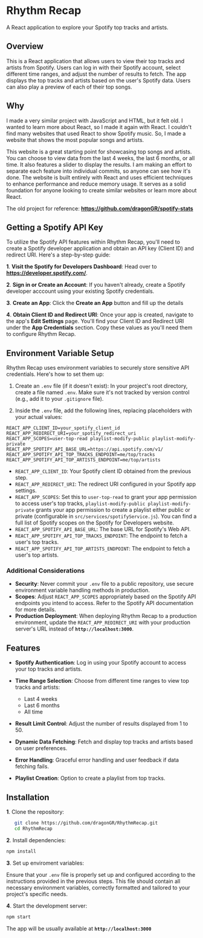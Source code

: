 # Rhythm Recap

A React application to explore your Spotify top tracks and artists.

## Overview
This is a React application that allows users to view their top tracks and artists from Spotify. Users can log in with their Spotify account, select different time ranges, and adjust the number of results to fetch. The app displays the top tracks and artists based on the user's Spotify data. Users can also play a preview of each of their top songs.

## Why
I made a very similar project with JavaScript and HTML, but it felt old. I wanted to learn more about React, so I made it again with React. I couldn't find many websites that used React to show Spotify music. So, I made a website that shows the most popular songs and artists.

This website is a great starting point for showcasing top songs and artists. You can choose to view data from the last 4 weeks, the last 6 months, or all time. It also features a slider to display the results. I am making an effort to separate each feature into individual commits, so anyone can see how it's done. The website is built entirely with React and uses efficient techniques to enhance performance and reduce memory usage. It serves as a solid foundation for anyone looking to create similar websites or learn more about React.

The old project for reference: **https://github.com/dragonGR/spotify-stats**

## Getting a Spotify API Key
To utilize the Spotify API features within Rhythm Recap, you'll need to create a Spotify developer application and obtain an API key (Client ID) and redirect URI. Here's a step-by-step guide:

**1**. **Visit the Spotify for Developers Dashboard**: Head over to **https://developer.spotify.com/**.

**2**. **Sign in or Create an Account**: If you haven't already, create a Spotify developer acccount using your existing Spotify credentials.

**3**. **Create an App**: Click the **Create an App** button and fill up the details

**4**. **Obtain Client ID and Redirect URI**: Once your app is created, navigate to the app's **Edit Settings** page. You'll find your Client ID and Redirect URI under the **App Credentials** section. Copy these values as you'll need them to configure Rhythm Recap.

## Environment Variable Setup
Rhythm Recap uses environment variables to securely store sensitive API credentials. Here's how to set them up:

1. Create an ``.env`` file (if it doesn't exist): In your project's root directory, create a file named ``.env``. Make sure it's not tracked by version control (e.g., add it to your ``.gitignore`` file).

2. Inside the ``.env`` file, add the following lines, replacing placeholders with your actual values:

```env
REACT_APP_CLIENT_ID=your_spotify_client_id
REACT_APP_REDIRECT_URI=your_spotify_redirect_uri
REACT_APP_SCOPES=user-top-read playlist-modify-public playlist-modify-private
REACT_APP_SPOTIFY_API_BASE_URL=https://api.spotify.com/v1/
REACT_APP_SPOTIFY_API_TOP_TRACKS_ENDPOINT=me/top/tracks
REACT_APP_SPOTIFY_API_TOP_ARTISTS_ENDPOINT=me/top/artists
```

- ``REACT_APP_CLIENT_ID``: Your Spotify client ID obtained from the previous step.
- ``REACT_APP_REDIRECT_URI``: The redirect URI configured in your Spotify app settings.
- ``REACT_APP_SCOPES``: Set this to ``user-top-read`` to grant your app permission to access user's top tracks, ``playlist-modify-public playlist-modify-private`` grants your app permission to create a playlist either public or private (configurable in ``src/services/spotifyService.js``). You can find a full list of Spotify scopes on the Spotify for Developers website.
- ``REACT_APP_SPOTIFY_API_BASE_URL``: The base URL for Spotify's Web API.
- ``REACT_APP_SPOTIFY_API_TOP_TRACKS_ENDPOINT``: The endpoint to fetch a user's top tracks.
- ``REACT_APP_SPOTIFY_API_TOP_ARTISTS_ENDPOINT``: The endpoint to fetch a user's top artists.

### Additional Considerations
- **Security**: Never commit your ``.env`` file to a public repository, use secure environment variable handling methods in production.
- **Scopes**: Adjust ``REACT_APP_SCOPES`` appropriately based on the Spotify API endpoints you intend to access. Refer to the Spotify API documentation for more details.
- **Production Deployment**: When deploying Rhythm Recap to a production environment, update the ``REACT_APP_REDIRECT_URI`` with your production server's URL instead of **``http://localhost:3000``**.

## Features
- **Spotify Authentication**: Log in using your Spotify account to access your top tracks and artists.
- **Time Range Selection**: Choose from different time ranges to view top tracks and artists:
    - Last 4 weeks
    - Last 6 months
    - All time

- **Result Limit Control**: Adjust the number of results displayed from 1 to 50.
- **Dynamic Data Fetching**: Fetch and display top tracks and artists based on user preferences.
- **Error Handling**: Graceful error handling and user feedback if data fetching fails.
- **Playlist Creation**: Option to create a playlist from top tracks.

## Installation
**1**. Clone the repository:
```bash
   git clone https://github.com/dragonGR/RhythmRecap.git
   cd RhythmRecap
 ```
**2**. Install dependencies:
```bash
npm install
```
**3**. Set up enviroment variables:

Ensure that your ``.env`` file is properly set up and configured according to the instructions provided in the previous steps. This file should contain all necessary environment variables, correctly formatted and tailored to your project's specific needs.

**4**. Start the development server:

```bash
npm start
```

The app will be usually available at **``http://localhost:3000``**
